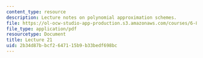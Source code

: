```yaml
---
content_type: resource
description: Lecture notes on polynomial approximation schemes.
file: https://ol-ocw-studio-app-production.s3.amazonaws.com/courses/6-854j-advanced-algorithms-fall-2008/2b34d87bbcf2647115b9b33bedf698bc_lect12_3.pdf
file_type: application/pdf
resourcetype: Document
title: Lecture 21
uid: 2b34d87b-bcf2-6471-15b9-b33bedf698bc
---
```

